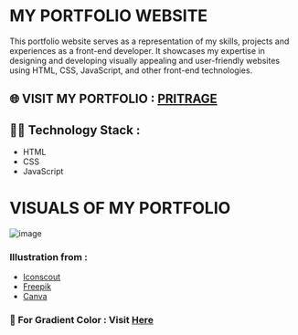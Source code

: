 # MY PORTFOLIO WEBSITE

This portfolio website serves as a representation of my skills, projects and experiences as a front-end developer. It showcases my expertise in designing and developing visually appealing and user-friendly websites using HTML, CSS, JavaScript, and other front-end technologies.

## 🌐 VISIT MY PORTFOLIO : [PRITRAGE](https://princid.github.io/)

## 👨‍💻 Technology Stack :
- HTML
- CSS
- JavaScript

# VISUALS OF MY PORTFOLIO
![image](https://github.com/princid/princid.github.io/assets/90444477/92520510-73ef-4bb9-ba00-19d9196321b7)


### Illustration from : 
- [Iconscout](https://iconscout.com/illustration/man-developing-website-on-desk-2040889)
- [Freepik](https://www.freepik.com/free-vector/programming-concept-illustration_7118756.htm#query=developer&position=10&from_view=search&track=sph)
- [Canva](https://www.canva.com/)

### 🎨 For Gradient Color : Visit [Here](https://cssgradient.io/)

